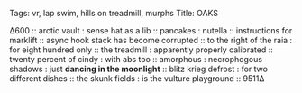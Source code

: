 Tags:  vr, lap swim, hills on treadmill, murphs 
Title: OAKS
  
∆600 :: arctic vault : sense hat as a lib :: pancakes : nutella :: instructions for marklift :: async hook stack has become corrupted :: to the right of the raia : for eight hundred only :: the treadmill : apparently properly calibrated :: twenty percent of cindy : with abs too :: amorphous : necrophogous shadows : just **dancing in the moonlight** :: blitz krieg defrost : for two different dishes :: the skunk fields : is the vulture playground :: 9511∆